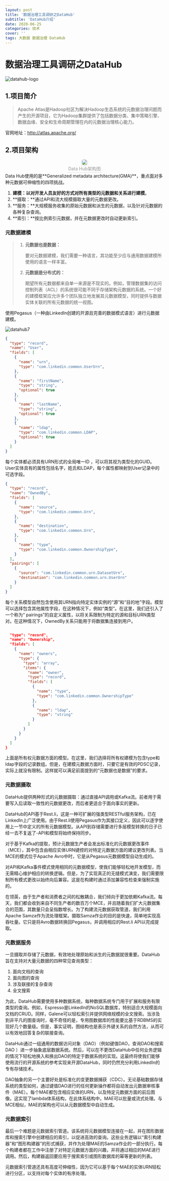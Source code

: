 ```yaml
---
layout: post
title: '数据治理工具调研之DataHub'
subtitle: 'DataHub介绍'
date: 2020-06-25
categories: 技术
cover: ''
tags: 大数据 数据治理 DataHub
---
```


# 数据治理工具调研之DataHub

![datahub-logo](https://markdown-image-upload.oss-cn-beijing.aliyuncs.com/img/datahub-logo.png)

## 1.项目简介

> Apache Atlas是Hadoop社区为解决Hadoop生态系统的元数据治理问题而产生的开源项目，它为Hadoop集群提供了包括数据分类、集中策略引擎、数据血缘、安全和生命周期管理在内的元数据治理核心能力。

官网地址：http://atlas.apache.org/

## 2.项目架构

<center>
    <img style="border-radius: 0.3125em;
    box-shadow: 0 2px 4px 0 rgba(34,36,38,.12),0 2px 10px 0 rgba(34,36,38,.08);" 
    src="https://markdown-image-upload.oss-cn-beijing.aliyuncs.com/img/DataHub%E6%9E%B6%E6%9E%84%E5%9B%BE.png">
    <br>
    <div style="color:orange; border-bottom: 1px solid #d9d9d9;
    display: inline-block;
    color: #999;
    padding: 2px;">Data Hub架构图</div>
</center>
Data Hub使用的是**Generalized metadata architecture(GMA)**，重点面对多种元数据可伸缩性的四项挑战。

1. **建模：**以对开发人员友好的方式对所有类型的元数据和关系进行**建模**。
2. **摄取：**通过API和流大规模摄取大量的元数据更改。
3. **服务：**大规模服务收集的原始元数据和派生的元数据，以及针对元数据的各种复杂查询。
4. **索引：**按比例索引元数据，并在元数据更改时自动更新索引。



### 元数据建模

> 1. **元数据也是数据：**
>
>    要对元数据建模，我们需要一种语言，其功能至少应与通用数据建模所使用的语言一样丰富。
>
> 2. **元数据是分布式的：**
>
>    期望所有元数据都来自单一来源是不现实的。例如，管理数据集的访问控制列表（ACL）的系统很可能不同于存储架构元数据的系统。一个好的建模框架应允许多个团队独立地发展其元数据模型，同时提供与数据实体关联的所有元数据的统一视图。



使用Pegasus（一种由LinkedIn创建的开源且完善的数据模式语言）进行元数据建模。

![datahub7](https://markdown-image-upload.oss-cn-beijing.aliyuncs.com/img/datahub7.png)

```json
{
  "type": "record",
  "name": "User",
  "fields": [
    {
      "name": "urn",
      "type": "com.linkedin.common.UserUrn",
    },
    {
      "name": "firstName",
      "type": "string",
      "optional": true
    },
    {
      "name": "lastName",
      "type": "string",
      "optional": true
    },
    {
      "name": "ldap",
      "type": "com.linkedin.common.LDAP",
      "optional": true
    }
  ]
}
```

每个实体都必须具有URN形式的全局唯一ID ，可以将其视为类型化的GUID。User实体具有的属性包括名字，姓氏和LDAP，每个属性都映射到User记录中的可选字段。

```json
{
  "type": "record",
  "name": "OwnedBy",
  "fields": [
    {
      "name": "source",
      "type": "com.linkedin.common.Urn",
    },
    {
      "name": "destination",
      "type": "com.linkedin.common.Urn",
    },
    {
      "name": "type",
      "type": "com.linkedin.common.OwnershipType",
    }
  ],
  "pairings": [
    {
      "source": "com.linkedin.common.urn.DatasetUrn",
      "destination": "com.linkedin.common.urn.UserUrn"
    }
  ]
}
```

每个关系模型自然包含使用其URN指向特定实体实例的“源”和“目的地”字段。模型可以选择包含其他属性字段，在这种情况下，例如“类型”。在这里，我们还引入了一个称为“ pairings”的自定义属性，以将关系限制为特定的源和目标URN类型对。在这种情况下，OwnedBy关系只能用于将数据集连接到用户。

```json

  "type": "record",
  "name": "Ownership",
  "fields": [
    {
      "name": "owners",
      "type": {
        "type": "array",
        "items": {
          "name": "owner",
          "type": "record",
          "fields": [
            {
              "name": "type",
              "type": "com.linkedin.common.OwnershipType"
            },
            {
              "name": "ldap",
              "type": "string"
            }
          ]
        }
      }
    }
  ]
}
```

上面是所有权元数据方面的模型。在这里，我们选择将所有权建模为包含type和ldap字段的记录数组。但是，在建模元数据方面时，只要它是有效的PDSC记录，实际上就没有限制。这样就可以满足前面提到的“元数据也是数据”的要求。

### 元数据摄取

DataHub提供两种形式的元数据摄取：通过直接API调用或Kafka流。前者用于需要写入后读取一致性的元数据更改，而后者更适合于面向事实的更新。 

DataHub的API基于Rest.li，这是一种可扩展的强类型RESTful服务架构，已在LinkedIn上广泛使用。由于Rest.li使用Pegasus作为其接口定义，因此可以逐字使用上一节中定义的所有元数据模型。从API到存储需要进行多层模型转换的日子已经一去不复返了-API和模型将始终保持同步。

对于基于Kafka的提取，预计元数据生产者会发出标准化的元数据更改事件（MCE），其中包含由相应实体URN键控的对特定元数据方面的建议更改列表。当MCE的模式位于Apache Avro中时，它是从Pegasus元数据模型自动生成的。

对API和Kafka事件模式使用相同的元数据模型，使我们能够轻松地开发模型，而无需精心维护相应的转换逻辑。但是，为了实现真正的无缝模式演变，我们需要限制所有模式更改以始终向后兼容。这是在构建时通过添加兼容性检查来强制实施的。

在领英，由于生产者和消费者之间的松散耦合，我们倾向于更加依赖Kafka流。每天，我们都会收到来自不同生产者的数百万个MCE，并且随着我们扩大元数据集合的范围，其数量只会呈指数增长。为了构建流元数据获取管道，我们利用Apache Samza作为流处理框架。摄取Samza作业的目的是快速，简单地实现高吞吐量。它只是将Avro数据转换回Pegasus，并调用相应的Rest.li API以完成提取。

### 元数据服务

一旦摄取并存储了元数据，有效地处理原始和派生的元数据就很重要。DataHub旨在支持对大量元数据的四种常见查询类型：

1. 面向文档的查询
2. 面向图的查询
3. 涉及联接的复杂查询
4. 全文搜索



为此，DataHub需要使用多种数据系统，每种数据系统专门用于扩展和服务有限类型的查询。例如，Espresso是LinkedIn的NoSQL数据库，特别适合大规模面向文档的CRUD。同样，Galene可以轻松索引并提供网络规模的全文搜索。当涉及到非平凡的图查询时，毫不奇怪的是，专用图数据库的性能要比基于RDBMS的实现好几个数量级。但是，事实证明，图结构也是表示外键关系的自然方法，从而可以有效地回答复杂的联接查询。

DataHub通过一组通用的数据访问对象（DAO）（例如键值DAO，查询DAO和搜索DAO ）进一步抽象底层数据系统。然后，可以在不更改DataHub中任何业务逻辑的情况下轻松地换入和换出DAO的特定于数据系统的实现。这最终将使我们能够使用流行的开源系统的参考实现来开源DataHub，同时仍然充分利用LinkedIn的专有存储技术。


DAO抽象的另一个主要好处是标准化的变更数据捕获（CDC）。无论基础数据存储系统的类型如何，通过键值DAO进行的任何更新操作都将自动发出元数据审核事件（MAE）。每个MAE都包含相应实体的URN，以及特定元数据方面的前后图像。这实现了lambda体系结构，在此体系结构中，MAE可以批量或流式处理。与MCE相似，MAE的架构也可以从元数据模型中自动生成。

### 元数据索引

最后一个难题是元数据索引管道。该系统将元数据模型连接在一起，并在图形数据库和搜索引擎中创建相应的索引，以促进高效的查询。这些业务逻辑以“索引构建器”和“图形构建器”的形式捕获，并作为处理MAE的Samza作业的一部分执行。每个构建者都在工作中注册了对特定元数据方面的兴趣，并将通过相应的MAE进行调用。然后，构建器返回要应用于搜索索引或图形数据库的幂等更新的列表。

元数据索引管道还具有高度可伸缩性，因为它可以基于每个MAE的实体URN轻松进行分区，以支持对每个实体的有序处理。


